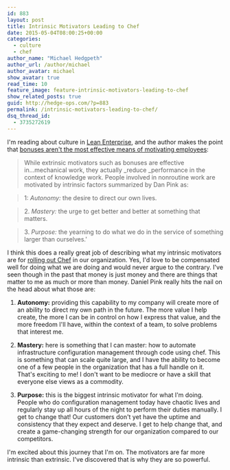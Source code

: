 ```yaml
---
id: 883
layout: post
title: Intrinsic Motivators Leading to Chef
date: 2015-05-04T08:00:25+00:00
categories: 
  - culture
  - chef
author_name: "Michael Hedgpeth"
author_url: /author/michael
author_avatar: michael
show_avatar: true
read_time: 10
feature_image: feature-intrinsic-motivators-leading-to-chef 
show_related_posts: true 
guid: http://hedge-ops.com/?p=883
permalink: /intrinsic-motivators-leading-to-chef/
dsq_thread_id:
  - 3735272619
---
```

I'm reading about culture in [Lean Enterprise](http://amzn.to/1LfPSL8), and the author makes the point that [bonuses aren't the most effective means of motivating employees](https://www.youtube.com/watch?v=u6XAPnuFjJc):

> While extrinsic motivators such as bonuses are effective in...mechanical work, they actually _reduce _performance in the context of knowledge work. People involved in nonroutine work are motivated by intrinsic factors summarized by Dan Pink as:

> 1: _Autonomy:_ the desire to direct our own lives.

> 2. _Mastery:_ the urge to get better and better at something that matters. 

> 3. _Purpose:_ the yearning to do what we do in the service of something larger than ourselves.'

I think this does a really great job of describing what my intrinsic motivators are for [rolling out Chef](/learning-chef-book-review/ "Learning Chef Book Review") in our organization. Yes, I'd love to be compensated well for doing what we are doing and would never argue to the contrary. I've seen though in the past that money is just money and there are things that matter to me as much or more than money. Daniel Pink really hits the nail on the head about what those are:<!--more-->

1. **Autonomy:** providing this capability to my company will create more of an ability to direct my own path in the future. The more value I help create, the more I can be in control on how I express that value, and the more freedom I'll have, within the context of a team, to solve problems that interest me.

2. **Mastery:** here is something that I can master: how to automate infrastructure configuration management through code using chef. This is something that can scale quite large, and I have the ability to become one of a few people in the organization that has a full handle on it. That's exciting to me! I don't want to be mediocre or have a skill that everyone else views as a commodity.

3. **Purpose:** this is the biggest intrinsic motivator for what I'm doing. People who do configuration management today have chaotic lives and regularly stay up all hours of the night to perform their duties manually. I get to change that! Our customers don't yet have the uptime and consistency that they expect and deserve. I get to help change that, and create a game-changing strength for our organization compared to our competitors.

I'm excited about this journey that I'm on. The motivators are far more intrinsic than extrinsic. I've discovered that is why they are so powerful.
